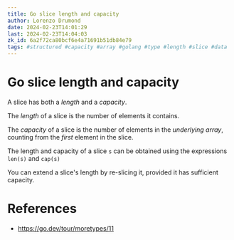 ```yaml
---
title: Go slice length and capacity
author: Lorenzo Drumond
date: 2024-02-23T14:01:29
last: 2024-02-23T14:04:03
zk_id: 6a2f72ca80bcf6e4a71691b51db84e79
tags: #structured #capacity #array #golang #type #length #slice #data
---
```



# Go slice length and capacity
A slice has both a _length_ and a _capacity_.

The _length_ of a slice is the number of elements it contains.

The _capacity_ of a slice is the number of elements in the _underlying array_, counting from the _first_ element in the slice.

The length and capacity of a slice `s` can be obtained using the expressions `len(s)` and `cap(s)`

You can extend a slice's length by re-slicing it, provided it has sufficient capacity.

# References
- https://go.dev/tour/moretypes/11
